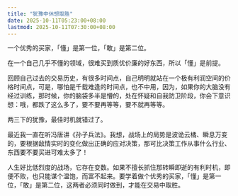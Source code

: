 ```yaml
---
title: "犹豫中休想取胜"
date: 2025-10-11T05:23:00+08:00
lastmod: 2025-10-11T07:30:00+08:00
---
```


一个优秀的买家，「懂」是第一位，「敢」是第二位。

<!--more-->

在一个自己几乎不懂的领域，很难买到质优价廉的好东西，所以「懂」是前提。

回顾自己过去的交易历史，有很多时间点，自己明明就站在一个极有利润空间的价格时间点，可是，哪怕是千载难逢的时间点，也不中用，因为，如果你的大脑没有经过训练，那时候，你的脑袋多半是懵的，处在怀疑和自我防卫阶段，你会下意识想：哦，都跌了这么多了，要不要再等等，要不就再等等。

两三下的犹豫，最佳时机就错过了。

最近我一直在听冯唐讲《孙子兵法》。我想，战场上的局势是波诡云橘、瞬息万变的，要根据敌情实时的变化做出正确的应对决策，那可比决策工作从事什么行业、东西要不要买进可难太多了！

人生好比低烈度的战场，它存在变数。如果不擅长抓住那转瞬即逝的有利时机，即便不败，也只能谋个温饱，而富不起来。要学着做个优秀的买家，「懂」是第一位，「敢」是第二位，这两者必须同时做到，才能在交易中取胜。